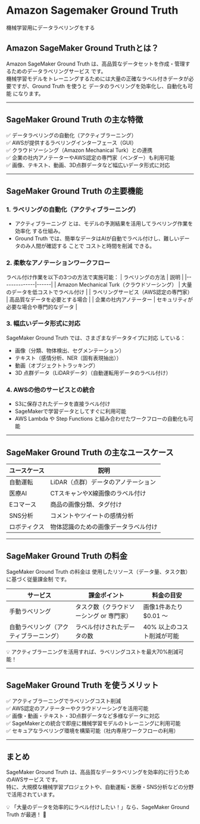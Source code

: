 # Amazon Sagemaker Ground Truth
機械学習用にデータラベリングをする

## Amazon SageMaker Ground Truthとは？
Amazon SageMaker Ground Truth は、高品質なデータセットを作成・管理するためのデータラベリングサービス です。  
機械学習モデルをトレーニングするためには大量の正確なラベル付きデータが必要ですが、Ground Truth を使うと データのラベリングを効率化し、自動化も可能 になります。

---

## SageMaker Ground Truth の主な特徴
✅ データラベリングの自動化（アクティブラーニング）  
✅ AWSが提供するラベリングインターフェース（GUI）  
✅ クラウドソーシング（Amazon Mechanical Turk）との連携  
✅ 企業の社内アノテーターやAWS認定の専門家（ベンダー）も利用可能  
✅ 画像、テキスト、動画、3D点群データなど幅広いデータ形式に対応  

---

## SageMaker Ground Truth の主要機能
### 1. ラベリングの自動化（アクティブラーニング）
- アクティブラーニング とは、モデルの予測結果を活用してラベリング作業を効率化 する仕組み。
- Ground Truth では、簡単なデータはAIが自動でラベル付けし、難しいデータのみ人間が確認する ことで コストと時間を削減 できる。

### 2. 柔軟なアノテーションワークフロー
ラベル付け作業を以下の3つの方法で実施可能：
| ラベリングの方法 | 説明 |
|--------------|------|
| Amazon Mechanical Turk（クラウドソーシング） | 大量のデータを低コストでラベル付け |
| ラベリングサービス（AWS認定の専門家） | 高品質なデータを必要とする場合 |
| 企業の社内アノテーター | セキュリティが必要な場合や専門的なデータ |

### 3. 幅広いデータ形式に対応
SageMaker Ground Truth では、さまざまなデータタイプに対応 している：
- 画像（分類、物体検出、セグメンテーション）
- テキスト（感情分析、NER（固有表現抽出））
- 動画（オブジェクトトラッキング）
- 3D 点群データ（LiDARデータ）（自動運転用データのラベル付け）

### 4. AWSの他のサービスとの統合
- S3に保存されたデータを直接ラベル付け
- SageMakerで学習データとしてすぐに利用可能
- AWS Lambda や Step Functions と組み合わせたワークフローの自動化も可能

---

## SageMaker Ground Truth の主なユースケース
| ユースケース | 説明 |
|-------------|------|
| 自動運転 | LiDAR（点群）データのアノテーション |
| 医療AI | CTスキャンやX線画像のラベル付け |
| Eコマース | 商品の画像分類、タグ付け |
| SNS分析 | コメントやツイートの感情分析 |
| ロボティクス | 物体認識のための画像データラベル付け |

---

## SageMaker Ground Truth の料金
SageMaker Ground Truth の料金は 使用したリソース（データ量、タスク数）に基づく従量課金制 です。

| サービス | 課金ポイント | 料金の目安 |
|---------|------------|-----------|
| 手動ラベリング | タスク数（クラウドソーシング or 専門家） | 画像1件あたり $0.01 ～ |
| 自動ラベリング（アクティブラーニング） | ラベル付けされたデータの数 | 40% 以上のコスト削減が可能 |

💡 アクティブラーニングを活用すれば、ラベリングコストを最大70%削減可能！

---

## SageMaker Ground Truth を使うメリット
✅ アクティブラーニングでラベリングコスト削減  
✅ AWS認定のアノテーターやクラウドソーシングを活用可能  
✅ 画像・動画・テキスト・3D点群データなど多様なデータに対応  
✅ SageMakerとの統合で即座に機械学習モデルのトレーニングに利用可能  
✅ セキュアなラベリング環境を構築可能（社内専用ワークフローの利用）  

---

## まとめ
SageMaker Ground Truth は、高品質なデータラベリングを効率的に行うためのAWSサービス です。  
特に、大規模な機械学習プロジェクトや、自動運転・医療・SNS分析などの分野で活用されています。

💡 「大量のデータを効率的にラベル付けしたい！」なら、SageMaker Ground Truth が最適！ 🚀